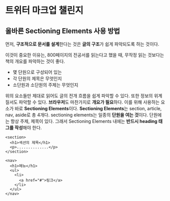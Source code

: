 # 트위터 마크업 챌린지

## 올바른 Sectioning Elements 사용 방법 

먼저, **구조적으로 문서를 설계**한다는 것은 **글의 구조**가 쉽게 파악되도록 하는 것이다. 

이것이 중요한 이유는,  800페이지의 전공서를 읽는다고 했을 때, 무작정 읽는 것보다는 책의 개요를 파악하는 것이 좋다. 

* 몇 단원으로 구성되어 있는
* 각 단원의 제목은 무엇인지
* 소단원과 소단원의 주제는 무엇인지 

위의 요소들만 제대로 읽어도 글의 전개 흐름을 쉽게 파악할 수 있다. 또한 정보의 위계 질서도 파악할 수 있다. **브라우저**도 마찬가지로 **개요가 필요**하다. 이를 위해 사용하는 요소가 바로 **Sectioning Elements**이다. **Sectioning Elements**는 section, article, nav, aside로 총 4개다. sectioning elements는 일종의 **단원을 여는 것**이다. 단원에는 항상 주제, 제목이 있다. 그래서 Sectioning Elements 내에는 **반드시 heading 태그를 작성**해야 한다. 

```markup
<section>
  <h1>섹션의 제목</h1>
  <p>..............</p>
</section>

<nav>
  <h1>메뉴</h1>
  <ul>
    <li>
      <a href="#">링크</a>
    </li>
  </ul>
</nav>
```

## 




